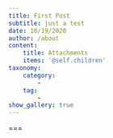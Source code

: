 ```yaml
---
title: First Post
subtitle: just a test
date: 10/19/2020
author: /about
content:
    title: Attachments
    items: '@self.children'
taxonomy:
    category: 
        - 
    tag: 
        - 
show_gallery: true
---
```




===

